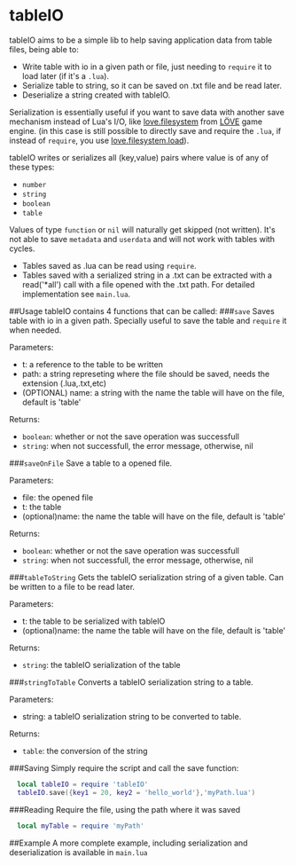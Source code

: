 # tableIO
tableIO aims to be a simple lib to help saving application data from table files, being able to:
* Write table with io in a given path or file, just needing to `require` it to load later (if it's a `.lua`).
* Serialize table to string, so it can be saved on .txt file and be read later.
* Deserialize a string created with tableIO.

Serialization is essentially useful if you want to save data with another save mechanism instead of Lua's I/O, like [love.filesystem](https://love2d.org/wiki/love.filesystem) from [LÖVE](https://love2d.org/) game engine. (in this case is still possible to directly save and require the `.lua`, if instead of `require`, you use [love.filesystem.load](https://love2d.org/wiki/love.filesystem.load)).

tableIO writes or serializes all (key,value) pairs where value is of any of these types:
* `number`
* `string`
* `boolean`
* `table`

Values of type `function` or `nil` will naturally get skipped (not written). It's not able to save `metadata` and `userdata` and will not work with tables with cycles.

* Tables saved as .lua can be read using `require`.
* Tables saved with a serialized string in a .txt can be extracted with a read('*all') call with a file opened with the .txt path. For detailed implementation see `main.lua`.

##Usage
tableIO contains 4 functions that can be called:
###`save`
Saves table with io in a given path. Specially useful to save the table and `require` it when needed.

Parameters:
* t: a reference to the table to be written
* path: a string represeting where the file should be saved, needs the extension (.lua,.txt,etc)
* (OPTIONAL) name: a string with the name the table will have on the file, default is 'table'

Returns:
* `boolean`: whether or not the save operation was successfull
* `string`: when not successfull, the error message, otherwise, nil

###`saveOnFile`
Save a table to a opened file.

Parameters:
* file: the opened file
* t: the table
* (optional)name: the name the table will have on the file, default is 'table'

Returns:
* `boolean`: whether or not the save operation was successfull
* `string`: when not successfull, the error message, otherwise, nil

###`tableToString`
Gets the tableIO serialization string of a given table. Can be written to a file to be read later.

Parameters:
* t: the table to be serialized with tableIO
* (optional)name: the name the table will have on the file, default is 'table'

Returns:
* `string`: the tableIO serialization of the table

###`stringToTable`
Converts a tableIO serialization string to a table.

Parameters:
* string: a tableIO serialization string to be converted to table.

Returns:
* `table`: the conversion of the string

###Saving
Simply require the script and call the save function:
```Lua
  local tableIO = require 'tableIO'
  tableIO.save({key1 = 20, key2 = 'hello_world'},'myPath.lua')
```
###Reading
Require the file, using the path where it was saved
```Lua
  local myTable = require 'myPath'
```

##Example
A more complete example, including serialization and deserialization is available in `main.lua`
